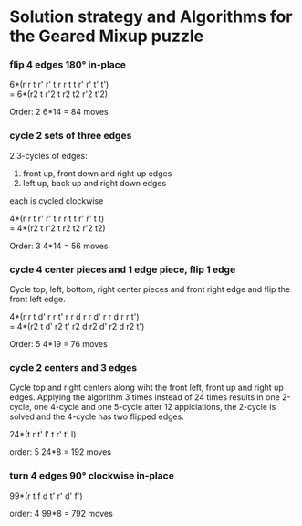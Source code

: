 # Solution strategy and Algorithms for the Geared Mixup puzzle

### flip 4 edges 180° in-place

6*(r r t r' r' t r r t t r' r' t' t')  
= 6*(r2 t r'2 t r2 t2 r'2 t'2)

Order: 2
6*14 = 84 moves

### cycle 2 sets of three edges
2 3-cycles of edges:  
1. front up, front down and right up edges
2. left up, back up and right down edges

each is cycled clockwise


4*(r r t r' r' t r r t t r' r' t t)  
= 4*(r2 t r'2 t r2 t2 r'2 t2)

Order: 3
4*14 = 56 moves

### cycle 4 center pieces and 1 edge piece, flip 1 edge
Cycle top, left, bottom, right center pieces and front right edge and flip the front left edge.


4*(r r t d' r r t' r r d r r d' r r d r r t')  
= 4*(r2 t d' r2 t' r2 d r2 d' r2 d r2 t')

Order: 5
4*19 = 76 moves

### cycle 2 centers and 3 edges
Cycle top and right centers along wiht the front left, front up and right up edges.
Applying the algorithm 3 times instead of 24 times results in one 2-cycle, one 4-cycle and one 5-cycle
after 12 applciations, the 2-cycle is solved and the 4-cycle has two flipped edges.

24*(t r t' l' t r' t' l)

order: 5
24*8 = 192 moves

### turn 4 edges 90° clockwise in-place

99*(r t f d t' r' d' f')

order: 4
99*8 = 792 moves